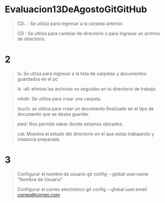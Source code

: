 # Evaluacion13DeAgostoGitGitHub
>CD.. : Se utiliza para regresar a la carpeta anterior.
> 
> CD : Se utiliza para cambiar de directorio o para ingresar un archivo de directorio.

# 2
>ls: Se utliza para ingresar a la lista de carpetas y documentos guardados en el pc

> ls -all: elimina los archivos no seguidos en tu directorio de trabajo.

>mkdir: Se utiliza para crear una carpeta.

>touch: se utiliza para crear un documento finalizado en el tipo de documento que se desea guardar.

>pwd: Nos permite saber donde estamos ubicados.

>cat: Muestra el estado del directorio en el que estas trabajando y instancia preparada.

# 3
> Configurar el nombre de usuario
git config --global user.name "Nombre de Usuario"

> Configurar el correo electrónico
git config --global user.email correo@correo.com


